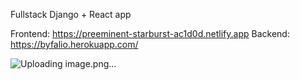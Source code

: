 Fullstack Django + React app

Frontend: https://preeminent-starburst-ac1d0d.netlify.app
Backend: https://byfalio.herokuapp.com/

![Uploading image.png…]()

